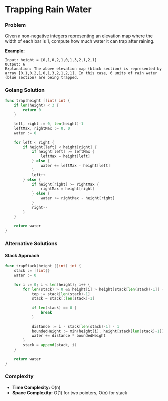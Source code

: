 # Trapping Rain Water

### Problem
Given `n` non-negative integers representing an elevation map where the width of each bar is 1, compute how much water it can trap after raining.

**Example:**
```
Input: height = [0,1,0,2,1,0,1,3,2,1,2,1]
Output: 6
Explanation: The above elevation map (black section) is represented by array [0,1,0,2,1,0,1,3,2,1,2,1]. In this case, 6 units of rain water (blue section) are being trapped.
```

### Golang Solution

```go
func trap(height []int) int {
    if len(height) < 3 {
        return 0
    }
    
    left, right := 0, len(height)-1
    leftMax, rightMax := 0, 0
    water := 0
    
    for left < right {
        if height[left] < height[right] {
            if height[left] >= leftMax {
                leftMax = height[left]
            } else {
                water += leftMax - height[left]
            }
            left++
        } else {
            if height[right] >= rightMax {
                rightMax = height[right]
            } else {
                water += rightMax - height[right]
            }
            right--
        }
    }
    
    return water
}
```

### Alternative Solutions

#### **Stack Approach**
```go
func trapStack(height []int) int {
    stack := []int{}
    water := 0
    
    for i := 0; i < len(height); i++ {
        for len(stack) > 0 && height[i] > height[stack[len(stack)-1]] {
            top := stack[len(stack)-1]
            stack = stack[:len(stack)-1]
            
            if len(stack) == 0 {
                break
            }
            
            distance := i - stack[len(stack)-1] - 1
            boundedHeight := min(height[i], height[stack[len(stack)-1]]) - height[top]
            water += distance * boundedHeight
        }
        stack = append(stack, i)
    }
    
    return water
}
```

### Complexity
- **Time Complexity:** O(n)
- **Space Complexity:** O(1) for two pointers, O(n) for stack
